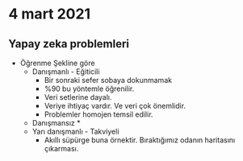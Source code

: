 # 4 mart 2021
## Yapay zeka problemleri
* Öğrenme Şekline göre
  * Danışmanlı - Eğiticili
    * Bir sonraki sefer sobaya dokunmamak
    * %90 bu yöntemle öğrenilir.
    * Veri setlerine dayalı.
    * Veriye ihtiyaç vardır. Ve veri çok önemlidir.
    * Problemler homojen temsil edilir.
  * Danışmansız
    *
  * Yarı danışmanlı - Takviyeli
    * Akıllı süpürge buna örnektir. Bıraktığımız odanın haritasını çıkarması.
